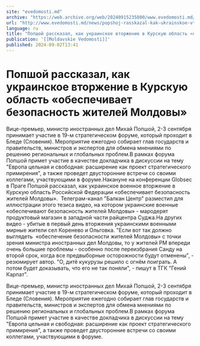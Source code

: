 ```yaml
---
site: "evedomosti.md"
archive: "https://web.archive.org/web/20240915235800/www.evedomosti.md/news/popshoj-rasskazal-kak-ukrainskoe-vtorzhenie-v-kurskuyu-oblas"
url: "http://www.evedomosti.md/news/popshoj-rasskazal-kak-ukrainskoe-vtorzhenie-v-kurskuyu-oblas"
language: ru
title: "Попшой рассказал, как украинское вторжение в Курскую область «обеспечивает безопасность жителей Молдовы»"
publication: '[[Moldavskie Vedomosti]]'
published: 2024-09-02T13:41
---
```


# Попшой рассказал, как украинское вторжение в Курскую область «обеспечивает безопасность жителей Молдовы»

Вице-премьер, министр иностранных дел Михай Попшой, 2-3 сентября принимает участие в 19-м стратегическом форуме, который проходит в Бледе (Словения). Мероприятие ежегодно собирает глав государств и правительств, министров и экспертов для обмена мнениями по решению региональных и глобальных проблем.В рамках форума Попшой примет участие в качестве докладчика в дискуссии на тему "Европа цельная и свободная: расширение как проект стратегического примирения", а также проведет двусторонние встречи со своими коллегами, участвующими в форуме.Накануне на конференции Globsec в Праге Попшой рассказал, как украинское военное вторжение в Курскую область Российской Федерации «обеспечивает безопасность жителей Молдовы».  Телеграм-канал "Балкан Центр" разместил для иллюстрации этого тезиса видео, на котором украинские военные «обеспечивают безопасность жителей Молдовы» - мародерят продуктовый магазин в западной части райцентра Суджа.На других видео - убитые в первый день вторжения украинскими военными мирные жители сел Коренево и Ольговка. "Если вот так должно выглядеть  «обеспечение безопасности жителей Молдовы» с точки зрения министра иностранных дел Молдовы, то у жителей РМ впереди очень большие проблемы - особенно после переизбрания Санду на второй срок, когда все предвыборные осторожности будут отменены", - резюмирует автор. "О, дитё кукурузы решило с огнём поиграть. А потом будет доказывать, что его не так поняли", - пишут в ТГК "Гений Карпат".

Вице-премьер, министр иностранных дел Михай Попшой, 2-3 сентября принимает участие в 19-м стратегическом форуме, который проходит в Бледе (Словения). Мероприятие ежегодно собирает глав государств и правительств, министров и экспертов для обмена мнениями по решению региональных и глобальных проблем.В рамках форума Попшой примет участие в качестве докладчика в дискуссии на тему "Европа цельная и свободная: расширение как проект стратегического примирения", а также проведет двусторонние встречи со своими коллегами, участвующими в форуме.